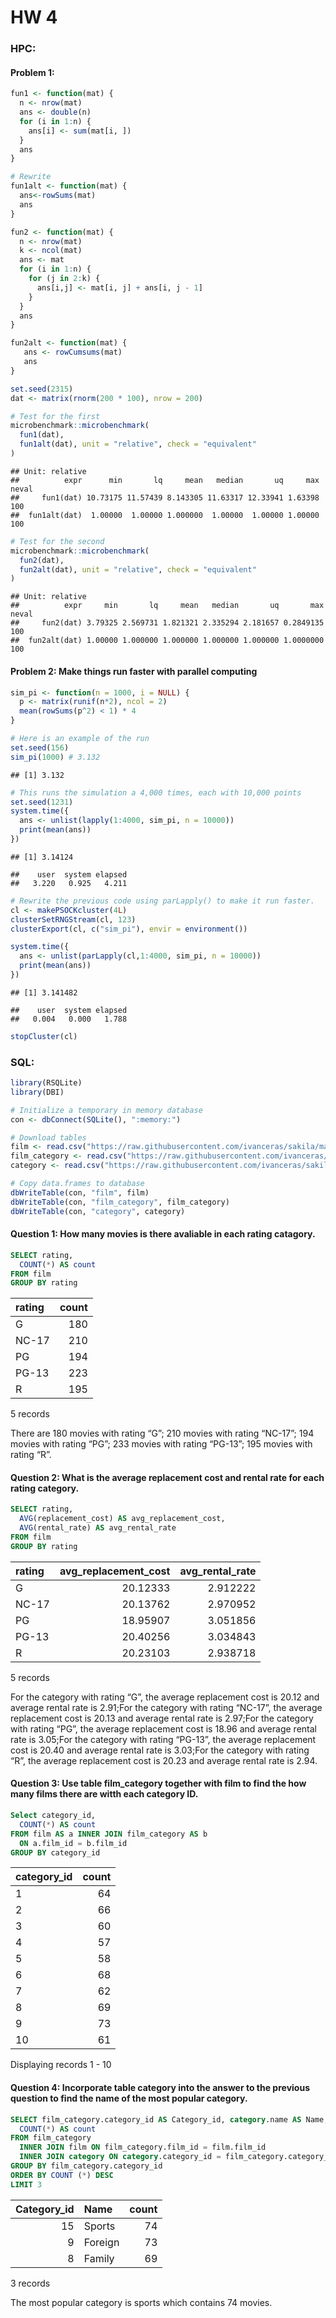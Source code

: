 HW 4
================

### HPC:

#### Problem 1:

``` r
fun1 <- function(mat) {
  n <- nrow(mat)
  ans <- double(n) 
  for (i in 1:n) {
    ans[i] <- sum(mat[i, ])
  }
  ans
}

# Rewrite
fun1alt <- function(mat) {
  ans<-rowSums(mat)
  ans
}
```

``` r
fun2 <- function(mat) {
  n <- nrow(mat)
  k <- ncol(mat)
  ans <- mat
  for (i in 1:n) {
    for (j in 2:k) {
      ans[i,j] <- mat[i, j] + ans[i, j - 1]
    }
  }
  ans
}

fun2alt <- function(mat) {
   ans <- rowCumsums(mat)
   ans
}
```

``` r
set.seed(2315)
dat <- matrix(rnorm(200 * 100), nrow = 200)

# Test for the first
microbenchmark::microbenchmark(
  fun1(dat),
  fun1alt(dat), unit = "relative", check = "equivalent"
)
```

    ## Unit: relative
    ##          expr      min       lq     mean   median       uq     max neval
    ##     fun1(dat) 10.73175 11.57439 8.143305 11.63317 12.33941 1.63398   100
    ##  fun1alt(dat)  1.00000  1.00000 1.000000  1.00000  1.00000 1.00000   100

``` r
# Test for the second
microbenchmark::microbenchmark(
  fun2(dat),
  fun2alt(dat), unit = "relative", check = "equivalent"
)
```

    ## Unit: relative
    ##          expr     min       lq     mean   median       uq       max neval
    ##     fun2(dat) 3.79325 2.569731 1.821321 2.335294 2.181657 0.2849135   100
    ##  fun2alt(dat) 1.00000 1.000000 1.000000 1.000000 1.000000 1.0000000   100

#### Problem 2: Make things run faster with parallel computing

``` r
sim_pi <- function(n = 1000, i = NULL) {
  p <- matrix(runif(n*2), ncol = 2)
  mean(rowSums(p^2) < 1) * 4
}

# Here is an example of the run
set.seed(156)
sim_pi(1000) # 3.132
```

    ## [1] 3.132

``` r
# This runs the simulation a 4,000 times, each with 10,000 points
set.seed(1231)
system.time({
  ans <- unlist(lapply(1:4000, sim_pi, n = 10000))
  print(mean(ans))
})
```

    ## [1] 3.14124

    ##    user  system elapsed 
    ##   3.220   0.925   4.211

``` r
# Rewrite the previous code using parLapply() to make it run faster. 
cl <- makePSOCKcluster(4L) 
clusterSetRNGStream(cl, 123)
clusterExport(cl, c("sim_pi"), envir = environment())

system.time({
  ans <- unlist(parLapply(cl,1:4000, sim_pi, n = 10000)) 
  print(mean(ans))
})
```

    ## [1] 3.141482

    ##    user  system elapsed 
    ##   0.004   0.000   1.788

``` r
stopCluster(cl)
```

### SQL:

``` r
library(RSQLite)
library(DBI)
```

``` r
# Initialize a temporary in memory database
con <- dbConnect(SQLite(), ":memory:")

# Download tables
film <- read.csv("https://raw.githubusercontent.com/ivanceras/sakila/master/csv-sakila-db/film.csv")
film_category <- read.csv("https://raw.githubusercontent.com/ivanceras/sakila/master/csv-sakila-db/film_category.csv")
category <- read.csv("https://raw.githubusercontent.com/ivanceras/sakila/master/csv-sakila-db/category.csv")

# Copy data.frames to database
dbWriteTable(con, "film", film)
dbWriteTable(con, "film_category", film_category)
dbWriteTable(con, "category", category)
```

#### Question 1: How many movies is there avaliable in each rating catagory.

``` sql
SELECT rating,
  COUNT(*) AS count
FROM film
GROUP BY rating
```

<div class="knitsql-table">

| rating | count |
|:-------|------:|
| G      |   180 |
| NC-17  |   210 |
| PG     |   194 |
| PG-13  |   223 |
| R      |   195 |

5 records

</div>

There are 180 movies with rating “G”; 210 movies with rating “NC-17”;
194 movies with rating “PG”; 233 movies with rating “PG-13”; 195 movies
with rating “R”.

#### Question 2: What is the average replacement cost and rental rate for each rating category.

``` sql
SELECT rating,
  AVG(replacement_cost) AS avg_replacement_cost, 
  AVG(rental_rate) AS avg_rental_rate
FROM film
GROUP BY rating
```

<div class="knitsql-table">

| rating | avg\_replacement\_cost | avg\_rental\_rate |
|:-------|-----------------------:|------------------:|
| G      |               20.12333 |          2.912222 |
| NC-17  |               20.13762 |          2.970952 |
| PG     |               18.95907 |          3.051856 |
| PG-13  |               20.40256 |          3.034843 |
| R      |               20.23103 |          2.938718 |

5 records

</div>

For the category with rating “G”, the average replacement cost is 20.12
and average rental rate is 2.91;For the category with rating “NC-17”,
the average replacement cost is 20.13 and average rental rate is
2.97;For the category with rating “PG”, the average replacement cost is
18.96 and average rental rate is 3.05;For the category with rating
“PG-13”, the average replacement cost is 20.40 and average rental rate
is 3.03;For the category with rating “R”, the average replacement cost
is 20.23 and average rental rate is 2.94.

#### Question 3: Use table film\_category together with film to find the how many films there are witth each category ID.

``` sql
Select category_id,
  COUNT(*) AS count
FROM film AS a INNER JOIN film_category AS b 
  ON a.film_id = b.film_id
GROUP BY category_id
```

<div class="knitsql-table">

| category\_id | count |
|:-------------|------:|
| 1            |    64 |
| 2            |    66 |
| 3            |    60 |
| 4            |    57 |
| 5            |    58 |
| 6            |    68 |
| 7            |    62 |
| 8            |    69 |
| 9            |    73 |
| 10           |    61 |

Displaying records 1 - 10

</div>

#### Question 4: Incorporate table category into the answer to the previous question to find the name of the most popular category.

``` sql
SELECT film_category.category_id AS Category_id, category.name AS Name,
  COUNT(*) AS count
FROM film_category
  INNER JOIN film ON film_category.film_id = film.film_id
  INNER JOIN category ON category.category_id = film_category.category_id
GROUP BY film_category.category_id
ORDER BY COUNT (*) DESC 
LIMIT 3
```

<div class="knitsql-table">

| Category\_id | Name    | count |
|-------------:|:--------|------:|
|           15 | Sports  |    74 |
|            9 | Foreign |    73 |
|            8 | Family  |    69 |

3 records

</div>

The most popular category is sports which contains 74 movies.
